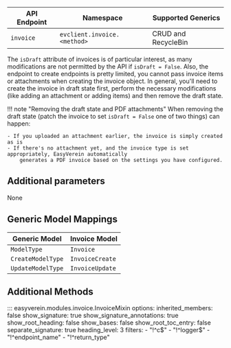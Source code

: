 | API Endpoint | Namespace                   | Supported Generics  |
|--------------|-----------------------------|---------------------|
| `invoice`    | `evclient.invoice.<method>` | CRUD and RecycleBin |

The `isDraft` attribute of invoices is of particular interest, as many modifications are not permitted
by the API if `isDraft = False`. Also, the endpoint to create endpoints is pretty limited, you cannot
pass invoice items or attachments when creating the invoice object. In general, you'll need to create
the invoice in draft state first, perform the necessary modifications (like adding an attachment or
adding items) and then remove the draft state.

!!! note "Removing the draft state and PDF attachments"
    When removing the draft state (patch the invoice to set `isDraft = False` one of two things) can
    happen:

    - If you uploaded an attachment earlier, the invoice is simply created as is
    - If there's no attachment yet, and the invoice type is set appropriately, EasyVerein automatically
        generates a PDF invoice based on the settings you have configured.

## Additional parameters

None

## Generic Model Mappings

| Generic Model     | Invoice Model   |
|-------------------|-----------------|
| `ModelType`       | `Invoice`       |
| `CreateModelType` | `InvoiceCreate` |
| `UpdateModelType` | `InvoiceUpdate` |

## Additional Methods

::: easyverein.modules.invoice.InvoiceMixin
    options:
        inherited_members: false
        show_signature: true
        show_signature_annotations: true
        show_root_heading: false
        show_bases: false
        show_root_toc_entry: false
        separate_signature: true
        heading_level: 3
        filters:
            - "!^c$"
            - "!^logger$"
            - "!^endpoint_name"
            - "!^return_type"